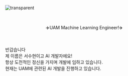 ![transparent](https://capsule-render.vercel.app/api?type=transparent&fontColor=703ee5&text=Soohyoen's%20GitHub%20&height=150&fontSize=60&desc=Welcome!&descAlignY=75&descAlign=60)

<br>

<p align = "center">
✈️UAM Machine Learning Engineer!✈️
</p> 

<br>

<p aling= "center">
반갑습니다<br>
제 이름은 서수현이고 AI 개발자에요!<br>
항상 도전적인 정신을 가지며 개발에 임하고 있습니다.<br>
현재는 UAM에 관련된 AI 개발을 진행하고 있습니다.  
</p>
